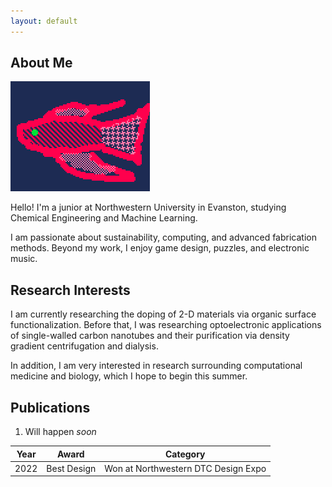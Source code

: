 ```yaml
---
layout: default
---
```


## About Me

<img class="profile-picture" src="betaacrop.gif">

Hello! I'm a junior at Northwestern University in Evanston, studying Chemical Engineering and Machine Learning. 

I am passionate about sustainability, computing, and advanced fabrication methods. Beyond my work, I enjoy game design, puzzles, and electronic music.

## Research Interests

I am currently researching the doping of 2-D materials via organic surface functionalization. Before that, I was researching optoelectronic applications of single-walled carbon nanotubes and their purification via density gradient centrifugation and dialysis.

In addition, I am very interested in research surrounding computational medicine and biology, which I hope to begin this summer.

## Publications

1. Will happen *soon*

Year | Award | Category
-----|-------|--------
2022 | Best Design | Won at Northwestern DTC Design Expo
